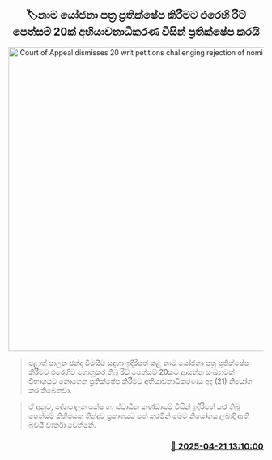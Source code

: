 <p align='center'><b><h2 align='center' title='Court of Appeal dismisses 20 writ petitions challenging rejection of nomination papers'>🏷නාම යෝජනා පත්‍ර ප්‍රතික්ෂේප කිරීමට එරෙහි රිට් පෙත්සම් 20ක් අභියාචනාධිකරණ විසින් ප්‍රතික්ෂේප කරයි</h2></b></p>
<p align='center'><img src='https://helakuru.sgp1.cdn.digitaloceanspaces.com/esana/images/lib/court-gg.jpg' width='600' alt='Court of Appeal dismisses 20 writ petitions challenging rejection of nomination papers'></p>

> පළාත් පාලන ඡන්ද විමසීම සඳහා ඉදිරිපත් කළ නාම යෝජනා පත්‍ර ප්‍රතික්ෂේප කිරීමට එරෙහිව ගොනුකර තිබූ රිට් පෙත්සම් 20කට ආසන්න සංඛ්‍යාවක් විභාගයට නොගෙන ප්‍රතික්ෂේප කිරීමට අභියාචනාධිකරණය අද (21) නියෝග කර තිබෙනවා.

> ඒ අනුව, දේශපාලන පක්ෂ හා ස්වාධීන කණ්ඩායම් විසින් ඉදිරිපත් කර තිබූ පෙත්සම් කිහිපයක තීන්දුව ප්‍රකාශයට පත් කරමින් මෙම නියෝගය ලබාදී ඇති බවයි වාර්තා වෙන්නේ.



<h3 align='right'><a href='https://www.helakuru.lk/esana/p/109378/'>📅 2025-04-21 13:10:00</a></h3>
